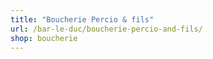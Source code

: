 ```yaml
---
title: "Boucherie Percio & fils"
url: /bar-le-duc/boucherie-percio-and-fils/
shop: boucherie
---
```

